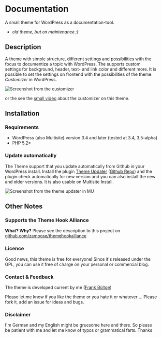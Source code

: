 # Documentation
A small theme for WordPress as a documentation-tool.

* *old theme, but on maintenance ;)*

## Description
A theme with simple structure, different settings and possibilities with the focus to documentize a topic with WordPress.
The supports custom settings for background, header, text- and link color and different more. It is possible to set the settings on frontend with the possibilities of the theme *Customizer* in WordPress.

![Screenshot from the customizer](https://raw.github.com/bueltge/Documentation/master/inc/screenshot-1.png)

or the see the [small video](https://vimeo.com/51533540) about the customizer on this theme.

## Installation
### Requirements
* WordPress (also Multisite) version 3.4 and later (tested at 3.4, 3.5-alpha)
* PHP 5.2*

### Update automatically
The Theme support that you update automatically from Github in your WordPress install.
Install the plugin [Theme Updater](http://wordpress.org/extend/plugins/theme-updater/) ([Github Repo](https://github.com/UCF/Theme-Updater)) and the plugin check automatically for new version and you can also install the new and older versions. It is also usable on Multisite Install.

![Screenshot from the theme updater in MU](https://raw.github.com/bueltge/Documentation/master/screenshot-2.png)


## Other Notes
### Supports the Theme Hook Alliance
**What? Why?**
Please see the description to this project on [github.com/zamoose/themehookalliance](https://github.com/zamoose/themehookalliance)
### Licence
Good news, this theme is free for everyone! Since it's released under the GPL, you can use it free of charge on your personal or commercial blog.

### Contact & Feedback
The theme is developed current by me ([Frank Bültge](http://bueltge.de))

Please let me know if you like the theme or you hate it or whatever ... Please fork it, add an issue for ideas and bugs.

### Disclaimer
I'm German and my English might be gruesome here and there. So please be patient with me and let me know of typos or grammatical farts. Thanks
